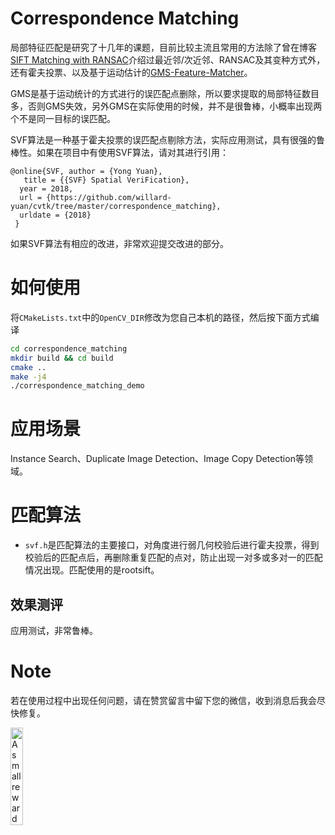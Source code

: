 # Correspondence Matching

局部特征匹配是研究了十几年的课题，目前比较主流且常用的方法除了曾在博客[SIFT Matching with RANSAC](http://yongyuan.name/blog/SIFT(ASIFT)-Matching-with-RANSAC.html)介绍过最近邻/次近邻、RANSAC及其变种方式外，还有霍夫投票、以及基于运动估计的[GMS-Feature-Matcher](https://github.com/JiawangBian/GMS-Feature-Matcher)。

GMS是基于运动统计的方式进行的误匹配点删除，所以要求提取的局部特征数目多，否则GMS失效，另外GMS在实际使用的时候，并不是很鲁棒，小概率出现两个不是同一目标的误匹配。

SVF算法是一种基于霍夫投票的误匹配点剔除方法，实际应用测试，具有很强的鲁棒性。如果在项目中有使用SVF算法，请对其进行引用：

```text
@online{SVF, author = {Yong Yuan}, 
   title = {{SVF} Spatial VeriFication}, 
  year = 2018, 
  url = {https://github.com/willard-yuan/cvtk/tree/master/correspondence_matching}, 
  urldate = {2018} 
 } 
```

如果SVF算法有相应的改进，非常欢迎提交改进的部分。

# 如何使用

将`CMakeLists.txt`中的`OpenCV_DIR`修改为您自己本机的路径，然后按下面方式编译

```bash
cd correspondence_matching
mkdir build && cd build
cmake ..
make -j4
./correspondence_matching_demo
```

# 应用场景

Instance Search、Duplicate Image Detection、Image Copy Detection等领域。

# 匹配算法

- `svf.h`是匹配算法的主要接口，对角度进行弱几何校验后进行霍夫投票，得到校验后的匹配点后，再删除重复匹配的点对，防止出现一对多或多对一的匹配情况出现。匹配使用的是rootsift。

## 效果测评

应用测试，非常鲁棒。

# Note
若在使用过程中出现任何问题，请在赞赏留言中留下您的微信，收到消息后我会尽快修复。
<div align="left">
  <img width="20%" alt="A small reward is highly appreciated! (#^.^#) Thank you~" src="./imgs/weipayimg.jpg">
</div>